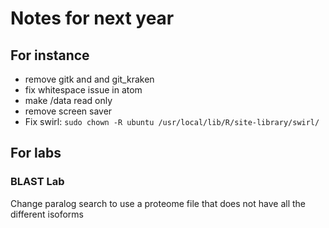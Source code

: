# Notes for next year

## For instance
* remove gitk and and git_kraken
* fix whitespace issue in atom 
* make /data read only
* remove screen saver
* Fix swirl: `sudo chown -R ubuntu /usr/local/lib/R/site-library/swirl/`

## For labs

### BLAST Lab

Change paralog search to use a proteome file that does not have all the different isoforms
